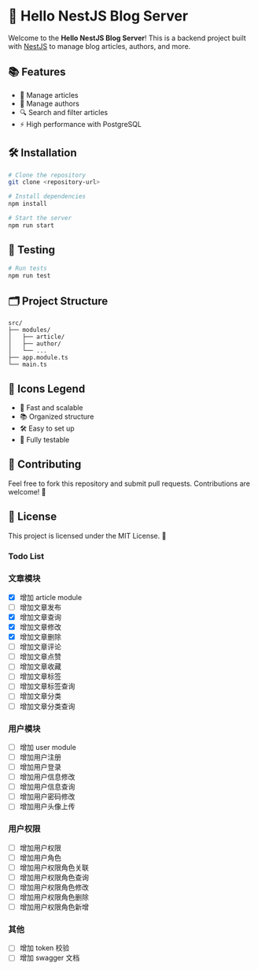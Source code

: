 # 🚀 Hello NestJS Blog Server

Welcome to the **Hello NestJS Blog Server**! This is a backend project built with [NestJS](https://nestjs.com/) to manage blog articles, authors, and more.

## 📚 Features

- 📝 Manage articles
- 👤 Manage authors
- 🔍 Search and filter articles
- ⚡ High performance with PostgreSQL

## 🛠️ Installation

```bash
# Clone the repository
git clone <repository-url>

# Install dependencies
npm install

# Start the server
npm run start
```

## 🧪 Testing

```bash
# Run tests
npm run test
```

## 🗂️ Project Structure

```
src/
├── modules/
│   ├── article/
│   ├── author/
│   └── ...
├── app.module.ts
└── main.ts
```

## 🌟 Icons Legend

- 🚀 Fast and scalable
- 📚 Organized structure
- 🛠️ Easy to set up
- 🧪 Fully testable

## 🤝 Contributing

Feel free to fork this repository and submit pull requests. Contributions are welcome! 🎉

## 📜 License

This project is licensed under the MIT License. 📝

### Todo List

### 文章模块
- [x] 增加 article module
- [ ] 增加文章发布
- [x] 增加文章查询
- [x] 增加文章修改
- [x] 增加文章删除
- [ ] 增加文章评论
- [ ] 增加文章点赞
- [ ] 增加文章收藏
- [ ] 增加文章标签
- [ ] 增加文章标签查询
- [ ] 增加文章分类
- [ ] 增加文章分类查询

### 用户模块
- [ ] 增加 user module
- [ ] 增加用户注册
- [ ] 增加用户登录
- [ ] 增加用户信息修改
- [ ] 增加用户信息查询
- [ ] 增加用户密码修改
- [ ] 增加用户头像上传

### 用户权限
- [ ] 增加用户权限
- [ ] 增加用户角色
- [ ] 增加用户权限角色关联
- [ ] 增加用户权限角色查询
- [ ] 增加用户权限角色修改
- [ ] 增加用户权限角色删除
- [ ] 增加用户权限角色新增

### 其他
- [ ] 增加 token 校验
- [ ] 增加 swagger 文档
